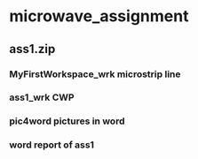 # microwave_assignment

## ass1.zip
### MyFirstWorkspace_wrk  microstrip line
### ass1_wrk  CWP
### pic4word  pictures in word
### word  report of ass1
